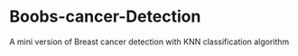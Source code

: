 # Boobs-cancer-Detection
A mini version of Breast cancer detection with KNN classification algorithm
